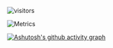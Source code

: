 
![visitors](https://visitor-badge.glitch.me/badge?page_id=Zi-Gao.Zi-Gao&left_color=grey&right_color=blue)

![Metrics](https://metrics.lecoq.io/Zi-Gao?template=classic&base=header%2C%20activity%2C%20community%2C%20repositories%2C%20metadata&base.indepth=false&base.hireable=false&base.skip=false&config.timezone=Asia%2FShanghai)

[![Ashutosh's github activity graph](https://github-readme-activity-graph.cyclic.app/graph?username=Zi-Gao&theme=react-dark)](https://github.com/ashutosh00710/github-readme-activity-graph)
